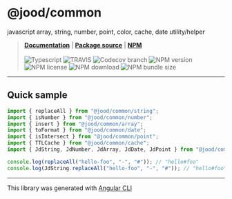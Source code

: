 # @jood/common

javascript array, string, number, point, color, cache, date utility/helper

> __[Documentation](https://molgga.github.io/jood-common)__
| __[Package source](https://github.com/molgga/jood-common/tree/master/projects/packages)__
| __[NPM](https://www.npmjs.com/package/@jood/common)__
\
\
![Typescript](https://img.shields.io/static/v1.svg?label=&style=flat-square&logoColor=white&color=3178c6&logo=typescript&message=Typescript)
![TRAVIS](https://travis-ci.org/molgga/jood-common.svg?branch=master)
![Codecov branch](https://img.shields.io/codecov/c/github/molgga/jood-common/master)
![NPM version](https://img.shields.io/npm/v/@jood/common.svg)
![NPM license](https://img.shields.io/npm/l/@jood/common)
![NPM download](https://img.shields.io/npm/dt/@jood/common)
![NPM bundle size](https://img.shields.io/bundlephobia/min/@jood/common)

---

## Quick sample

```typescript
import { replaceAll } from "@jood/common/string";
import { isNumber } from "@jood/common/number";
import { insert } from "@jood/common/array";
import { toFormat } from "@jood/common/date";
import { isIntersect } from "@jood/common/point";
import { TTLCache } from "@jood/common/cache";
import { JdString, JdNumber, JdArray, JdDate, JdPoint } from "@jood/common";

console.log(replaceAll("hello-foo", "-", "#")); // "hello#foo"
console.log(JdString.replaceAll("hello-foo", "-", "#")); // "hello#foo"
```

---

This library was generated with [Angular CLI](https://github.com/angular/angular-cli)
